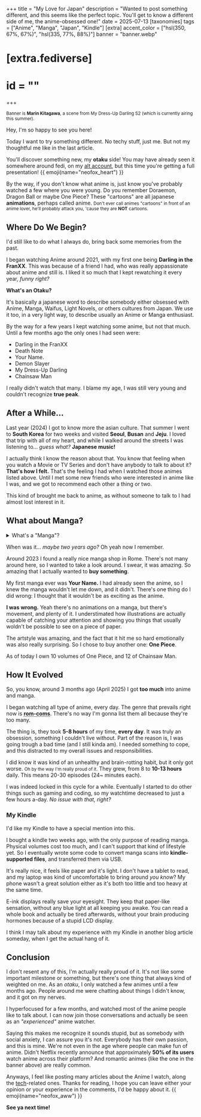 +++
title = "My Love for Japan"
description = "Wanted to post something different, and this seems like the perfect topic. You'll get to know a different side of me, the anime-obsessed one!"
date = 2025-07-13
[taxonomies]
tags = ["Anime", "Manga", "Japan", "Kindle"]
[extra]
accent_color = ["hsl(350, 67%, 67%)", "hsl(335, 77%, 88%)"]
banner = "banner.webp"
# [extra.fediverse]
# id = ""
+++

<small>Banner is **Marin Kitagawa**, a scene from My Dress-Up Darling S2 (which is currently airing this summer).</small>

Hey, I'm so happy to see you here!

Today I want to try something different. No techy stuff, just me. But not my thoughtful me like in the last article.

You'll discover something new, my **otaku** side! You may have already seen it somewhere around fedi, on my [alt account](https://sakurajima.moe/@mambuco/), but this time you're getting a full presentation! {{ emoji(name="neofox_heart") }}

By the way, if you don't know what anime is, just know you've probably watched a few where you were young. Do you remember Doraemon, Dragon Ball or maybe One Piece? These "cartoons" are all japanese **animations**, perhaps called anime. <small>Don't ever call animes "cartoons" in front of an anime lover, he'll probably attack you, 'cause they are **NOT** cartoons.</small>

## Where Do We Begin?

I'd still like to do what I always do, bring back some memories from the past.

I began watching Anime around 2021, with my first one being **Darling in the FranXX**. This was because of a friend I had, who was really appassionate about anime and still is. I liked it so much that I kept rewatching it every year, *funny right?*

<aside>

<strong class="title">What's an Otaku?</strong>

It's basically a japanese word to describe somebody either obsessed with Anime, Manga, Waifus, Light Novels, or others cultures from Japan. We use it too, in a very light way, to describe usually an Anime or Manga enthusiast.

</aside>

By the way for a few years I kept watching some anime, but not that much. Until a few months ago the only ones I had seen were:

- Darling in the FranXX
- Death Note
- Your Name.
- Demon Slayer
- My Dress-Up Darling
- Chainsaw Man

I really didn't watch that many. I blame my age, I was still very young and couldn't recognize **true peak**.

## After a While...

Last year (2024) I got to know more the asian culture. That summer I went to **South Korea** for two weeks and visited **Seoul**, **Busan** and **Jeju**. I loved that trip with all of my heart, and while I walked around the streets I was listening to... *guess what?* **Japanese music!**

I actually think I know the reason about that. You know that feeling when you watch a Movie or TV Series and don't have anybody to talk to about it? **That's how I felt.** That's the feeling I had when I watched those animes listed above. Until I met some new friends who were interested in anime like I was, and we got to recommend each other a thing or two.

This kind of brought me back to anime, as without someone to talk to I had almost lost interest in it.

## What about Manga?

<details>

<summary>What's a "Manga"?</summary>

I admit mangas are less known than anime. They're comics, to make it simple. Japanese comics, and they have a unique way to be read.

They're not comics made for kids. Actually, a lot of manga are **NOT** recommended for kids. They're read from right-to-left, and the illustration boxes too are read the same way. <small>And the same goes for the dialog bubbles.</small>

They're divided in volumes, and then in chapters. Most animes are an animated adaptation or a manga. For example One Piece, Chainsaw Man, the Monogatari Series, and many others. *Sometimes, there can also be a manga adapted from an anime.*

Technically there's also Light Novels I should talk about, but **let's leave it for another time.** *Right?*

<small>Oh by the way, one manga can cost around `5-7€`. Pricy, huh...</small>

</details>

When was it... *maybe two years ago?* Oh yeah now I remember.

Around 2023 I found a really nice manga shop in Rome. There's not many around here, so I wanted to take a look around. I swear, it was amazing. So amazing that I actually wanted to **buy something**.

My first manga ever was **Your Name.** I had already seen the anime, so I knew the manga wouldn't let me down, and it didn't. There's one thing do I did wrong: I thought that it wouldn't be as exciting as the anime.

**I was wrong.** Yeah there's no animations on a manga, but there's movement, and plenty of it. I understimated how illustrations are actually capable of catching your attention and showing you things that usually woldn't be possible to see on a piece of paper.

The artstyle was amazing, and the fact that it hit me so hard emotionally was also really surprising. So I chose to buy another one: **One Piece**.

As of today I own 10 volumes of One Piece, and 12 of Chainsaw Man.

## How It Evolved

So, you know, around 3 months ago (April 2025) I got **too much** into anime and manga.

I began watching all type of anime, every day. The genre that prevails right now is <abbr title="romantic stuff">**rom-coms**</abbr>. There's no way I'm gonna list them all because they're too many.

The thing is, they took **5-8 hours** of my time, **every day**. It was truly an obsession, something I couldn't live without. Part of the reason is, I was going trough a bad time (and I still kinda am). I needed something to cope, and this distracted to my overall issues and responsibilities.

I did know it was kind of an unhealthy and brain-rotting habit, but it only got worse. <small>Oh by the way I'm really proud of it.</small> They grew, from 8 to **10-13 hours** daily. This means 20-30 episodes (24~ minutes each).

I was indeed locked in this cycle for a while. Eventually I started to do other things such as gaming and coding, so my watchtime decreased to just a few hours a-day. *No issue with that, right?*

### My Kindle

I'd like my Kindle to have a special mention into this.

I bought a kindle two weeks ago, with the only purpose of reading manga. Physical volumes cost too much, and I can't support that kind of lifestyle yet. So I eventually wrote some code to convert manga scans into **kindle-supported files**, and transferred them via USB.

It's really nice, it feels like paper and it's light. I don't have a tablet to read, and my laptop was kind of uncomfortable to bring around *you know*? My phone wasn't a great solution either as it's both too little and too heavy at the same time.

E-ink displays really save your eyesight. They keep that paper-like sensation, without any blue light at all keeping you awake. You can read a whole book and actually be tired afterwards, without your brain producing hormones because of a stupid LCD display.

I think I may talk about my experience with my Kindle in another blog article someday, when I get the actual hang of it.

## Conclusion

I don't resent any of this, I'm actually really proud of it. It's not like some important milestone or something, but there's one thing that always kind of weighted on me. As an *otaku*, I only watched a few animes until a few months ago. People around me were chatting about things I didn't know, and it got on my nerves.

I hyperfocused for a few months, and watched most of the anime people like to talk about. I can now join those conversations and actually be seen as an *"experienced"* anime watcher.

Saying this makes me recognize it sounds stupid, but as somebody with social anxiety, I can assure you it's not. Everybody has their own passion, and this is mine. We're not even in the age where people can make fun of anime. Didn't Netflix recently announce that approximately **50% of its users** watch anime across their platform? And romantic animes (like the one in the banner above) are really common.

Anyways, I feel like posting many articles about the Anime I watch, along the [tech](/tags/tech/)-related ones. Thanks for reading, I hope you can leave either your opinion or your experience in the comments, I'd be happy about it. {{ emoji(name="neofox_aww") }}

**See ya next time!**
